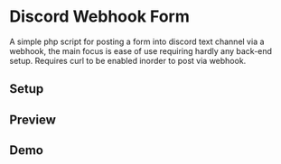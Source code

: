 # Discord Webhook Form
A simple php script for posting a form into discord text channel via a webhook, the main focus is ease of use requiring hardly any back-end setup.
Requires curl to be enabled inorder to post via webhook.

## Setup

## Preview

## Demo
